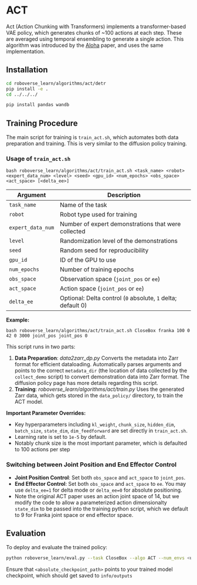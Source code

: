 # ACT
Act (Action Chunking with Transformers) implements a transformer-based VAE policy, which generates chunks of ~100 actions at each step. These are averaged using temporal ensembling to generate a single action. This algorithm was introduced by the [Aloha](https://arxiv.org/abs/2304.13705) paper, and uses the same implementation.
## Installation

```bash
cd roboverse_learn/algorithms/act/detr
pip install -e .
cd ../../../

pip install pandas wandb
```

## Training Procedure

The main script for training is `train_act.sh`, which automates both data preparation and training. This is very similar to the diffusion policy training.

### Usage of `train_act.sh`

```shell
bash roboverse_learn/algorithms/act/train_act.sh <task_name> <robot> <expert_data_num> <level> <seed> <gpu_id> <num_epochs> <obs_space> <act_space> [<delta_ee>]
```

| Argument          | Description                                                 |
|-------------------|-------------------------------------------------------------|
| `task_name`       | Name of the task                                            |
| `robot`           | Robot type used for training                                |
| `expert_data_num` | Number of expert demonstrations that were collected         |
| `level`           | Randomization level of the demonstrations                   |
| `seed`            | Random seed for reproducibility                             |
| `gpu_id`          | ID of the GPU to use                                        |
| `num_epochs`      | Number of training epochs                                   |
| `obs_space`       | Observation space (`joint_pos` or `ee`)                     |
| `act_space`       | Action space (`joint_pos` or `ee`)                          |
| `delta_ee`        | Optional: Delta control (`0` absolute, `1` delta; default 0)|

**Example:**
```shell
bash roboverse_learn/algorithms/act/train_act.sh CloseBox franka 100 0 42 0 3000 joint_pos joint_pos 0
```

This script runs in two parts:

1. **Data Preparation**: _data2zarr_dp.py_ Converts the metadata into Zarr format for efficient dataloading. Automatically parses arguments and points to the correct `metadata_dir` (the location of data collected by the `collect_demo` script) to convert demonstration data into Zarr format. The diffusion policy page has more details regarding this script.
2. **Training**: _roboverse_learn/algorithms/act/train.py_ Uses the generated Zarr data, which gets stored in the `data_policy/` directory, to train the ACT model.


**Important Parameter Overrides:**
- Key hyperparameters including `kl_weight`, `chunk_size`, `hidden_dim`, `batch_size`, `state_dim`, `dim_feedforward` are set directly in `train_act.sh`.
- Learning rate is set to `1e-5` by default.
- Notably chunk size is the most important parameter, which is defaulted to 100 actions per step

### Switching between Joint Position and End Effector Control

- **Joint Position Control**: Set both `obs_space` and `act_space` to `joint_pos`.
- **End Effector Control**: Set both `obs_space` and `act_space` to `ee`. You may use `delta_ee=1` for delta mode or `delta_ee=0` for absolute positioning.
- Note the original ACT paper uses an action joint space of 14, but we modify the code to allow a parameterized action dimensionalty `state_dim` to be passed into the training python script, which we default to 9 for Franka joint space or end effector space.

## Evaluation

To deploy and evaluate the trained policy:

```bash
python roboverse_learn/eval.py --task CloseBox --algo ACT --num_envs <up to ~50 envs works on RTX> --checkpoint_path <absolute_checkpoint_path>
```

Ensure that `<absolute_checkpoint_path>` points to your trained model checkpoint, which should get saved to `info/outputs`
